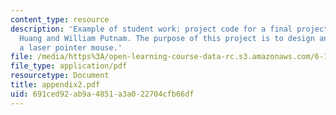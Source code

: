 ```yaml
---
content_type: resource
description: 'Example of student work: project code for a final project by Xinpeng
  Huang and William Putnam. The purpose of this project is to design an implement
  a laser pointer mouse.'
file: /media/https%3A/open-learning-course-data-rc.s3.amazonaws.com/6-111-introductory-digital-systems-laboratory-spring-2006/691ced92ab9a4851a3a022704cfb66df_appendix2.pdf
file_type: application/pdf
resourcetype: Document
title: appendix2.pdf
uid: 691ced92-ab9a-4851-a3a0-22704cfb66df
---
```

